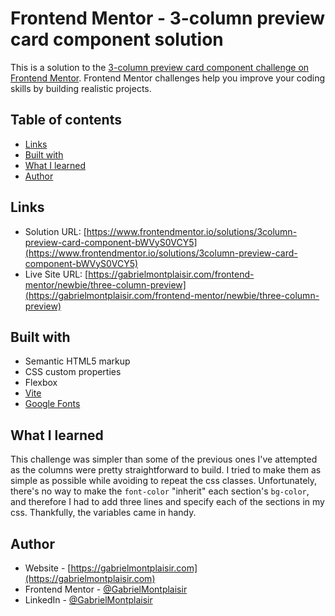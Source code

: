 # Frontend Mentor - 3-column preview card component solution

This is a solution to the [3-column preview card component challenge on Frontend Mentor](https://www.frontendmentor.io/challenges/3column-preview-card-component-pH92eAR2-). Frontend Mentor challenges help you improve your coding skills by building realistic projects.

## Table of contents

- [Links](#links)
- [Built with](#built-with)
- [What I learned](#what-i-learned)
- [Author](#author)

## Links

- Solution URL: [https://www.frontendmentor.io/solutions/3column-preview-card-component-bWVyS0VCY5](https://www.frontendmentor.io/solutions/3column-preview-card-component-bWVyS0VCY5)
- Live Site URL: [https://gabrielmontplaisir.com/frontend-mentor/newbie/three-column-preview](https://gabrielmontplaisir.com/frontend-mentor/newbie/three-column-preview)

## Built with

- Semantic HTML5 markup
- CSS custom properties
- Flexbox
- [Vite](https://vitejs.dev/)
- [Google Fonts](https://fonts.google.com/)

## What I learned

This challenge was simpler than some of the previous ones I've attempted as the columns were pretty straightforward to build. I tried to make them as simple as possible while avoiding to repeat the css classes. Unfortunately, there's no way to make the `font-color` "inherit" each section's `bg-color`, and therefore I had to add three lines and specify each of the sections in my css. Thankfully, the variables came in handy.

## Author

- Website - [https://gabrielmontplaisir.com](https://gabrielmontplaisir.com)
- Frontend Mentor - [@GabrielMontplaisir](https://www.frontendmentor.io/profile/GabrielMontplaisir)
- LinkedIn - [@GabrielMontplaisir](https://www.linkedin.com/in/gabriel-montplaisir/)
